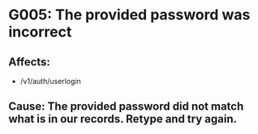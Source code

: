 # G005: The provided password was incorrect

## Affects: 
- /v1/auth/userlogin

## Cause: The provided password did not match what is in our records. Retype and try again.
